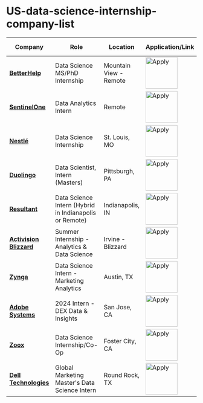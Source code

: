 # US-data-science-internship-company-list


| Company | Role | Location | Application/Link | Date Posted |
| ------- | ---- | -------- | ---------------- | ----------- |
| **[BetterHelp](https://ai-jobs.net/jobs-at-betterhelp/)** | Data Science MS/PhD Internship | Mountain View - Remote | <a href="https://apply.workable.com/betterhelp/j/D56B23DD77/apply/?ref=ai-jobs.net&source=ai-jobs.net&utm_source=ai-jobs.net&utm_campaign=ai-jobs.net"><img src="https://i.imgur.com/w6lyvuC.png" width="84" alt="Apply"></a> | Dec 16 |
| **[SentinelOne](https://ai-jobs.net/jobs-at-sentinelone/)** | Data Analytics Intern | Remote | <a href="https://www.sentinelone.com/jobs/?gh_jid=5818536003&ref=ai-jobs.net&source=ai-jobs.net&utm_source=ai-jobs.net&utm_campaign=ai-jobs.net"><img src="https://i.imgur.com/w6lyvuC.png" width="84" alt="Apply"></a> | Dec 14 |
| **[Nestlé](https://ai-jobs.net/jobs-at-nestle/)** | Data Science Internship | St. Louis, MO | <a href="https://jobdetails.nestle.com/job/St_-Louis-Data-Science-Internship-MO-63102/1005225601/?ref=ai-jobs.net&source=ai-jobs.net&utm_source=ai-jobs.net&utm_campaign=ai-jobs.net"><img src="https://i.imgur.com/w6lyvuC.png" width="84" alt="Apply"></a> | Dec 11 |
| **[Duolingo](https://ai-jobs.net/jobs-at-duolingo/)** |Data Scientist, Intern (Masters) |Pittsburgh, PA| <a href="https://boards.greenhouse.io/duolingo/jobs/7057891002?ref=ai-jobs.net&source=ai-jobs.net&utm_source=ai-jobs.net&utm_campaign=ai-jobs.net"><img src="https://i.imgur.com/w6lyvuC.png" width="84" alt="Apply"></a> | Dec 11 |
| **[Resultant](https://ai-jobs.net/jobs-at-resultant/)** |Data Science Intern (Hybrid in Indianapolis or Remote) |Indianapolis, IN| <a href="https://jobs.smartrecruiters.com/Resultant/743999948500208-data-science-intern-hybrid-in-indianapolis-or-remote-?ref=ai-jobs.net&source=ai-jobs.net&utm_source=ai-jobs.net&utm_campaign=ai-jobs.net"><img src="https://i.imgur.com/w6lyvuC.png" width="84" alt="Apply"></a> | Dec 10 |
| **[Activision Blizzard](https://ai-jobs.net/jobs-at-activision-blizzard/)** |Summer Internship - Analytics & Data Science |Irvine - Blizzard| <a href="https://activision.wd1.myworkdayjobs.com/en-US/External/job/Irvine---Blizzard---Blizzard-Way/XMLNAME-2024-US-Summer-Internship---Analytics---Data-Science_R021985-2?ref=ai-jobs.net&source=ai-jobs.net&utm_source=ai-jobs.net&utm_campaign=ai-jobs.net"><img src="https://i.imgur.com/w6lyvuC.png" width="84" alt="Apply"></a> | Dec 09 |
| **[Zynga](https://utaustin.joinhandshake.com/stu/employers/21247)** |Data Science Intern - Marketing Analytics|Austin, TX| <a href="https://boards.greenhouse.io/zyngaearlycareers/jobs/5020397004"><img src="https://i.imgur.com/w6lyvuC.png" width="84" alt="Apply"></a> | Dec 07 |
| **[Adobe Systems](https://utaustin.joinhandshake.com/stu/employers/15554)** |2024 Intern - DEX Data & Insights|San Jose, CA | <a href="https://careers.adobe.com/us/en/job/ADOBUSR141478EXTERNALENUS/2024-Intern---DEX-Data---Insights"><img src="https://i.imgur.com/w6lyvuC.png" width="84" alt="Apply"></a> | Nov 01|
| **[Zoox](https://zoox.com/careers)** |Data Science Internship/Co-Op|Foster City, CA| <a href="https://jobs.lever.co/zoox/9309308c-4af1-4696-a24b-c699d2c316b5?source=6"><img src="https://i.imgur.com/w6lyvuC.png" width="84" alt="Apply"></a> | Reposted Dec 01 |
| **[Dell Technologies](https://utaustin.joinhandshake.com/stu/employers/13861)** |Global Marketing Master's Data Science Intern|Round Rock, TX| <a href="https://dell.wd1.myworkdayjobs.com/ExternalNonPublic/job/Round-Rock-Texas-United-States/Global-Marketing-Master-s-Data-Science-Intern_R233891"><img src="https://i.imgur.com/w6lyvuC.png" width="84" alt="Apply"></a> | Still Alive |


